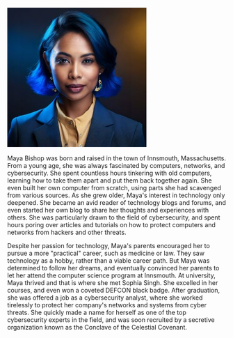![Maya Bishop](../assets/img/maya.jpg)

Maya Bishop was born and raised in the town of Innsmouth, Massachusetts. From a young age, she was always fascinated by computers, networks, and cybersecurity. She spent countless hours tinkering with old computers, learning how to take them apart and put them back together again. She even built her own computer from scratch, using parts she had scavenged from various sources. As she grew older, Maya's interest in technology only deepened. She became an avid reader of technology blogs and forums, and even started her own blog to share her thoughts and experiences with others. She was particularly drawn to the field of cybersecurity, and spent hours poring over articles and tutorials on how to protect computers and networks from hackers and other threats. 

Despite her passion for technology, Maya's parents encouraged her to pursue a more "practical" career, such as medicine or law. They saw technology as a hobby, rather than a viable career path. But Maya was determined to follow her dreams, and eventually convinced her parents to let her attend the computer science program at Innsmouth. At university, Maya thrived and that is where she met Sophia Singh. She excelled in her courses, and even won a coveted DEFCON black badge. After graduation, she was offered a job as a cybersecurity analyst, where she worked tirelessly to protect her company's networks and systems from cyber threats. She quickly made a name for herself as one of the top cybersecurity experts in the field, and was soon recruited by a secretive organization known as the Conclave of the Celestial Covenant. 
